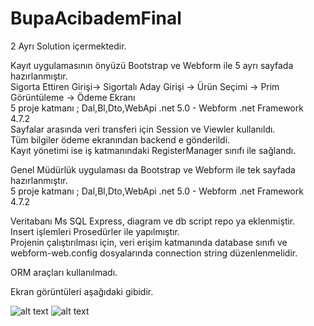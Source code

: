 # BupaAcibademFinal

2 Ayrı Solution içermektedir. 

Kayıt uygulamasının önyüzü Bootstrap ve Webform ile 5 ayrı sayfada hazırlanmıştır.  
Sigorta Ettiren Girişi->  Sigortalı Aday Girişi -> Ürün Seçimi -> Prim Görüntüleme -> Ödeme Ekranı  
5 proje katmanı ; Dal,Bl,Dto,WebApi .net 5.0 - Webform  .net Framework 4.7.2  
Sayfalar arasında veri transferi için Session ve Viewler kullanıldı.  
Tüm bilgiler ödeme ekranından backend e gönderildi.  
Kayıt yönetimi ise iş katmanındaki RegisterManager sınıfı ile sağlandı.  
  
Genel Müdürlük uygulaması da Bootstrap ve Webform ile tek sayfada hazırlanmıştır.  
5 proje katmanı ; Dal,Bl,Dto,WebApi .net 5.0 - Webform  .net Framework 4.7.2  

Veritabanı Ms SQL Express, diagram ve db script repo ya eklenmiştir.  
Insert işlemleri Prosedürler ile yapılmıştır.  
Projenin çalıştırılması için, veri erişim katmanında database sınıfı ve webform-web.config dosyalarında connection string düzenlenmelidir.
  
ORM araçları kullanılmadı.

Ekran görüntüleri aşağıdaki gibidir. 

![alt text](https://github.com/atillarin/BupaAcibademFinal/blob/main/Animation.gif?raw=true)
![alt text](https://github.com/atillarin/BupaAcibademFinal/blob/main/diagram.JPG?raw=true)

